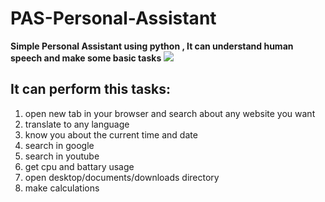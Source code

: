# PAS-Personal-Assistant

**Simple Personal Assistant using python , It can understand human speech and make some basic tasks**
![](https://github.com/waleednegm/PAS-Personal-Assistant/blob/master/screenshot.png)
## It can perform this tasks:
1. open new tab in your browser and search about any website you want
2. translate to any language
3. know you about the current time and date
4. search in google
5. search in youtube
6. get cpu and battary usage
7. open desktop/documents/downloads directory
8. make calculations
